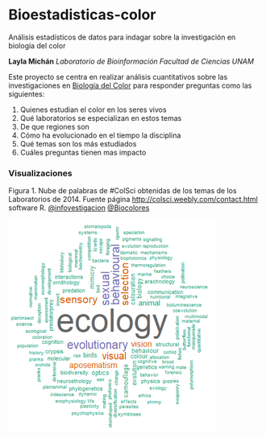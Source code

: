 # Bioestadisticas-color
Análisis estadísticos de datos para indagar sobre la investigación en biología del color

**Layla Michán**
_Laboratorio de Bioinformación_
_Facultad de Ciencias UNAM_

Este proyecto se centra en realizar análisis cuantitativos sobre las investigaciones en [Biología del Color](https://es.wikipedia.org/wiki/Color_en_los_seres_vivos) para responder preguntas como las siguientes:
1. Quienes estudian el color en los seres vivos
2. Qué laboratorios se especializan en estos temas
3. De que regiones son
4. Cómo ha evolucionado en el tiempo la disciplina
5. Qué temas son los más estudiados
6. Cuáles preguntas tienen mas impacto

### Visualizaciones

Figura 1. Nube de palabras de #ColSci obtenidas de los temas de los Laboratorios de 2014. Fuente página http://colsci.weebly.com/contact.html software R. [@infovestigacion](https://twitter.com/infovestigacion) [@Biocolores](https://twitter.com/Biocolores)

![Figura 1](https://github.com/lmichan/Bioestadisticas-color/blob/c0a7b76bdade7e39c405e3d3fc058fc71f7dd063/nube%20biocol.png)



